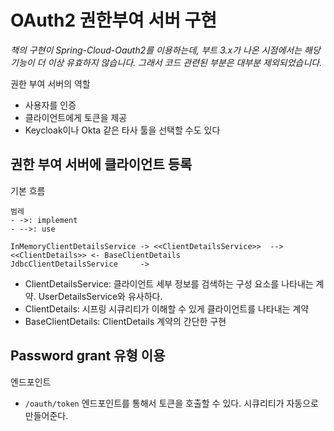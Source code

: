 # OAuth2 권한부여 서버 구현
_책의 구현이 Spring-Cloud-Oauth2를 이용하는데, 부트 3.x가 나온 시점에서는 해당 기능이 더 이상 유효하지 않습니다. 그래서 코드 관련된 부분은 대부분 제외되었습니다._

권한 부여 서버의 역할
- 사용자를 인증
- 클라이언트에게 토큰을 제공
- Keycloak이나 Okta 같은 타사 툴을 선택할 수도 있다

## 권한 부여 서버에 클라이언트 등록
기본 흐름
```
범레
- ->: implement
- -->: use

InMemoryClientDetailsService -> <<ClientDetailsService>>  --> <<ClientDetails>> <- BaseClientDetails
JdbcClientDetailsService     ->
```
- ClientDetailsService: 클라이언트 세부 정보를 검색하는 구성 요소를 나타내는 계약. UserDetailsService와 유사하다. 
- ClientDetails: 시프링 시큐리티가 이해할 수 있게 클라이언트를 나타내는 계약
- BaseClientDetails: ClientDetails 계약의 간단한 구현

## Password grant 유형 이용
엔드포인트
- `/oauth/token` 엔드포인트를 통해서 토큰을 호출할 수 있다. 시큐리티가 자동으로 만들어준다. 
